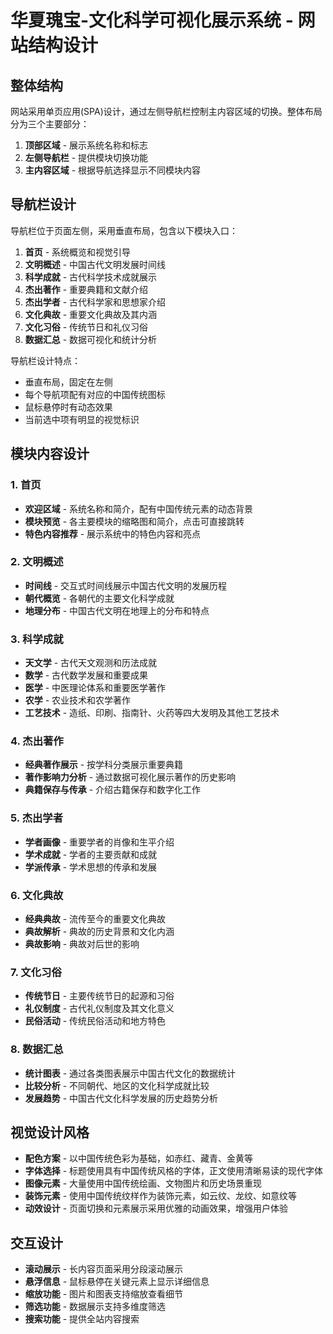 # 华夏瑰宝-文化科学可视化展示系统 - 网站结构设计

## 整体结构

网站采用单页应用(SPA)设计，通过左侧导航栏控制主内容区域的切换。整体布局分为三个主要部分：

1. **顶部区域** - 展示系统名称和标志
2. **左侧导航栏** - 提供模块切换功能
3. **主内容区域** - 根据导航选择显示不同模块内容

## 导航栏设计

导航栏位于页面左侧，采用垂直布局，包含以下模块入口：

1. **首页** - 系统概览和视觉引导
2. **文明概述** - 中国古代文明发展时间线
3. **科学成就** - 古代科学技术成就展示
4. **杰出著作** - 重要典籍和文献介绍
5. **杰出学者** - 古代科学家和思想家介绍
6. **文化典故** - 重要文化典故及其内涵
7. **文化习俗** - 传统节日和礼仪习俗
8. **数据汇总** - 数据可视化和统计分析

导航栏设计特点：
- 垂直布局，固定在左侧
- 每个导航项配有对应的中国传统图标
- 鼠标悬停时有动态效果
- 当前选中项有明显的视觉标识

## 模块内容设计

### 1. 首页

- **欢迎区域** - 系统名称和简介，配有中国传统元素的动态背景
- **模块预览** - 各主要模块的缩略图和简介，点击可直接跳转
- **特色内容推荐** - 展示系统中的特色内容和亮点

### 2. 文明概述

- **时间线** - 交互式时间线展示中国古代文明的发展历程
- **朝代概览** - 各朝代的主要文化科学成就
- **地理分布** - 中国古代文明在地理上的分布和特点

### 3. 科学成就

- **天文学** - 古代天文观测和历法成就
- **数学** - 古代数学发展和重要成果
- **医学** - 中医理论体系和重要医学著作
- **农学** - 农业技术和农学著作
- **工艺技术** - 造纸、印刷、指南针、火药等四大发明及其他工艺技术

### 4. 杰出著作

- **经典著作展示** - 按学科分类展示重要典籍
- **著作影响力分析** - 通过数据可视化展示著作的历史影响
- **典籍保存与传承** - 介绍古籍保存和数字化工作

### 5. 杰出学者

- **学者画像** - 重要学者的肖像和生平介绍
- **学术成就** - 学者的主要贡献和成就
- **学派传承** - 学术思想的传承和发展

### 6. 文化典故

- **经典典故** - 流传至今的重要文化典故
- **典故解析** - 典故的历史背景和文化内涵
- **典故影响** - 典故对后世的影响

### 7. 文化习俗

- **传统节日** - 主要传统节日的起源和习俗
- **礼仪制度** - 古代礼仪制度及其文化意义
- **民俗活动** - 传统民俗活动和地方特色

### 8. 数据汇总

- **统计图表** - 通过各类图表展示中国古代文化的数据统计
- **比较分析** - 不同朝代、地区的文化科学成就比较
- **发展趋势** - 中国古代文化科学发展的历史趋势分析

## 视觉设计风格

- **配色方案** - 以中国传统色彩为基础，如赤红、藏青、金黄等
- **字体选择** - 标题使用具有中国传统风格的字体，正文使用清晰易读的现代字体
- **图像元素** - 大量使用中国传统绘画、文物图片和历史场景重现
- **装饰元素** - 使用中国传统纹样作为装饰元素，如云纹、龙纹、如意纹等
- **动效设计** - 页面切换和元素展示采用优雅的动画效果，增强用户体验

## 交互设计

- **滚动展示** - 长内容页面采用分段滚动展示
- **悬浮信息** - 鼠标悬停在关键元素上显示详细信息
- **缩放功能** - 图片和图表支持缩放查看细节
- **筛选功能** - 数据展示支持多维度筛选
- **搜索功能** - 提供全站内容搜索
